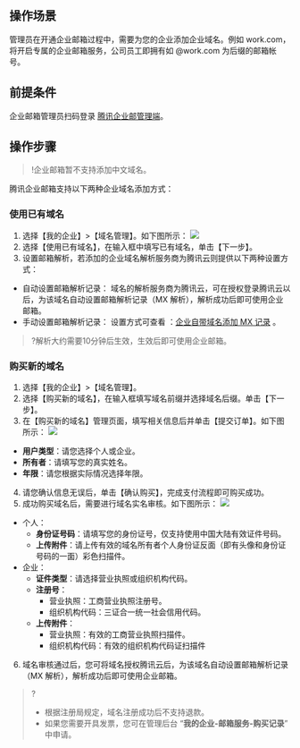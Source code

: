 ## 操作场景
管理员在开通企业邮箱过程中，需要为您的企业添加企业域名。例如 work.com，将开启专属的企业邮箱服务，公司员工即拥有如 @work.com 为后缀的邮箱帐号。

## 前提条件
企业邮箱管理员扫码登录 [腾讯企业邮管理端](https://exmail.qq.com/cgi-bin/bizmail)。

## 操作步骤
>!企业邮箱暂不支持添加中文域名。

腾讯企业邮箱支持以下两种企业域名添加方式：

### 使用已有域名

1. 选择【我的企业】>【域名管理】。如下图所示：
![](https://main.qcloudimg.com/raw/5fbd5f2c096ec666459f5eb18979b1fa.png)
2. 选择【使用已有域名】，在输入框中填写已有域名，单击【下一步】。
3. 设置邮箱解析，若添加的企业域名解析服务商为腾讯云则提供以下两种设置方式：
 - 自动设置邮箱解析记录：
域名的解析服务商为腾讯云，可在授权登录腾讯云以后，为该域名自动设置邮箱解析记录（MX 解析），解析成功后即可使用企业邮箱。
 - 手动设置邮箱解析记录：
设置方式可查看 ：[企业自带域名添加 MX 记录](https://cloud.tencent.com/document/product/613/46023) 。

>?解析大约需要10分钟后生效，生效后即可使用企业邮箱。

### 购买新的域名

1. 选择【我的企业】>【域名管理】。
2. 选择【购买新的域名】，在输入框填写域名前缀并选择域名后缀。单击【下一步】。
3. 在【购买新的域名】管理页面，填写相关信息后并单击【提交订单】。如下图所示：
 ![](https://main.qcloudimg.com/raw/8bfa4b339556afd5ed87962aaf990596.png)
  - **用户类型**：请您选择个人或企业。
  - **所有者**：请填写您的真实姓名。
  - **年限**：请您根据实际情况选择年限。
4. 请您确认信息无误后，单击【确认购买】，完成支付流程即可购买成功。
5. 成功购买域名后，需要进行域名实名审核。如下图所示：
![](https://main.qcloudimg.com/raw/1ab3edf953f3b07464afbadb058e3bda.png)
 - 个人：
    - **身份证号码**：请填写您的身份证号，仅支持使用中国大陆有效证件号码。
    - **上传附件**：请上传有效的域名所有者个人身份证反面（即有头像和身份证号码的一面）彩色扫描件。
 - 企业：
    - **证件类型**：请选择营业执照或组织机构代码。
    - **注册号**：
      - 营业执照：工商营业执照注册号。
      - 组织机构代码：三证合一统一社会信用代码。
    - **上传附件**：
      - 营业执照：有效的工商营业执照扫描件。
      - 组织机构代码：有效的组织机构代码证扫描件
6. 域名审核通过后，您可将域名授权腾讯云后，为该域名自动设置邮箱解析记录（MX 解析），解析成功后即可使用企业邮箱。

>?
> - 根据注册局规定，域名注册成功后不支持退款。
> - 如果您需要开具发票，您可在管理后台 “**我的企业-邮箱服务-购买记录**” 中申请。




